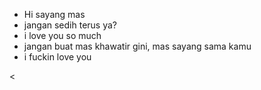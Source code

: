 - Hi sayang mas 
- jangan sedih terus ya? 
- i love you so much
- jangan buat mas khawatir gini, mas sayang sama kamu 
- i fuckin love you 

<
